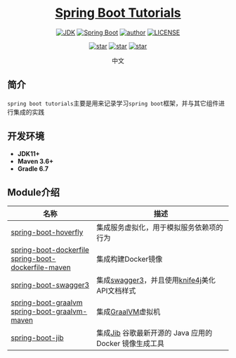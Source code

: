 <h1 align="center"><a href="https://github.com/xue2zeng/spring-boot-tutorials" target="_blank">Spring Boot Tutorials</a></h1>
<p align="center">
  <a href="https://www.oracle.com/technetwork/java/javase/downloads/index.html"><img alt="JDK" src="https://img.shields.io/badge/JDK-11.0.9-orange.svg"/></a>
  <a href="https://docs.spring.io/spring-boot/docs/2.4.0/reference/htmlsingle/"><img alt="Spring Boot" src="https://img.shields.io/badge/Spring%20Boot-2.4.0-brightgreen.svg"/></a>
  <a href="https://xue2zeng.github.io"><img alt="author" src="https://img.shields.io/badge/author-xue.zeng-blue.svg"/></a>  
  <a href="https://github.com/xue2zeng/spring-boot-tutorials/blob/main/LICENSE"><img alt="LICENSE" src="https://img.shields.io/github/license/xue2zeng/spring-boot-tutorials.svg"/></a>
</p>

<p align="center">
  <a href="https://github.com/xue2zeng/spring-boot-tutorials/stargazers"><img alt="star" src="https://img.shields.io/github/stars/xue2zeng/spring-boot-tutorials.svg?label=Stars&style=social"/></a>
  <a href="https://github.com/xue2zeng/spring-boot-tutorials/network/members"><img alt="star" src="https://img.shields.io/github/forks/xue2zeng/spring-boot-tutorials.svg?label=Fork&style=social"/></a>
  <a href="https://github.com/xue2zeng/spring-boot-tutorials/watchers"><img alt="star" src="https://img.shields.io/github/watchers/xue2zeng/spring-boot-tutorials.svg?label=Watch&style=social"/></a>
</p>

<p align="center">
  <span>中文</span>
</p>

## 简介
`spring boot tutorials`主要是用来记录学习`spring boot`框架，并与其它组件进行集成的实践

## 开发环境
* **JDK11+**
* **Maven 3.6+**
* **Gradle 6.7**

## Module介绍
| 名称                                                         | 描述                                                         |
| ------------------------------------------------------------ | ------------------------------------------------------------ |
| [spring-boot-hoverfly](./spring-boot-hoverfly)               | 集成服务虚拟化，用于模拟服务依赖项的行为                     |
| [spring-boot-dockerfile](./spring-boot-dockerfile)<br/>[spring-boot-dockerfile-maven](./spring-boot-dockerfile-maven) | 集成构建Docker镜像                                           |
| [spring-boot-swagger3](./swagger3)                           | 集成[swagger3](https://swagger.io/)，并且使用[knife4j](https://doc.xiaominfo.com/)美化API文档样式 |
| [spring-boot-graalvm](./spring-boot-graalvm)<br/>[spring-boot-graalvm-maven](./spring-boot-graalvm-maven) | 集成[GraalVM](https://www.graalvm.org/)虚拟机                |
| [spring-boot-jib](./spring-boot-jib)                         | 集成[Jib](https://github.com/GoogleContainerTools/jib) 谷歌最新开源的 Java 应用的 Docker 镜像生成工具 |

